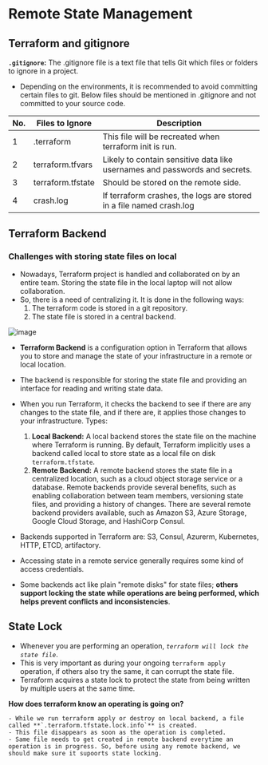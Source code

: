 # Remote State Management

## Terraform and gitignore

**`.gitignore`:** The .gitignore file is a text file that tells Git which files or folders to ignore in a project.

- Depending on the environments, it is recommended to avoid committing certain files to git. Below files should be mentioned in .gitignore and not committed to your source code.
  
|  No.  |Files to Ignore    |            Description                                                      |
| ----- |------------------ | --------------------------------------------------------------------------- |
|   1   | .terraform        | This file will be recreated when terraform init is run.                     |
|   2   | terraform.tfvars  | Likely to contain sensitive data like usernames and passwords and secrets.  |
|   3   | terraform.tfstate | Should be stored on the remote side.                                        |
|   4   | crash.log         | If terraform crashes, the logs are stored in a file named crash.log         |

## Terraform Backend
### Challenges with storing state files on local

- Nowadays, Terraform project is handled and collaborated on by an entire team. Storing the state file in the local laptop will not allow collaboration.
- So, there is a need of centralizing it. It is done in the following ways:
   1. The terraform code is stored in a git repository.
   2. The state file is stored in a central backend.

![image](https://github.com/begh-azka/terraform_aws/assets/97597065/979ce919-dec6-4ff4-a7d2-0ebee255fd74)

- **Terraform Backend** is a configuration option in Terraform that allows you to store and manage the state of your infrastructure in a remote or local location.
- The backend is responsible for storing the state file and providing an interface for reading and writing state data.
- When you run Terraform, it checks the backend to see if there are any changes to the state file, and if there are, it applies those changes to your infrastructure.
Types:
  1. **Local Backend:** A local backend stores the state file on the machine where Terraform is running. By default, Terraform implicitly uses a backend called local to store state as a local file on disk `terraform.tfstate`.
  2. **Remote Backend:** A remote backend stores the state file in a centralized location, such as a cloud object storage service or a database. Remote backends provide several benefits, such as enabling collaboration between team members, versioning state files, and providing a history of changes. There are several remote backend providers available, such as Amazon S3, Azure Storage, Google Cloud Storage, and HashiCorp Consul.
  
- Backends supported in Terraform are: S3, Consul, Azurerm, Kubernetes, HTTP, ETCD, artifactory.
- Accessing state in a remote service generally requires some kind of access credentials.
- Some backends act like plain "remote disks" for state files; **others support locking the state while operations are being performed, which helps prevent conflicts and inconsistencies**.

## State Lock
- Whenever you are performing an operation, *`terraform will lock the state file`*.
- This is very important as during your ongoing `terraform apply` operation, if others also try the same, it can corrupt the state file.
- Terraform acquires a state lock to protect the state from being written by multiple users at the same time.
  
**How does terraform know an operating is going on?**

    - While we run terraform apply or destroy on local backend, a file called **`.terraform.tfstate.lock.info`** is created.
    - This file disappears as soon as the operation is completed.
    - Same file needs to get created in remote backend everytime an operation is in progress. So, before using any remote backend, we should make sure it supoorts state locking.
